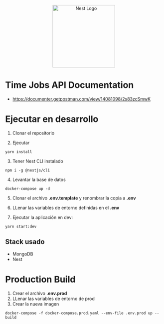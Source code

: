 <p align="center">
  <a href="http://nestjs.com/" target="blank"><img src="https://nestjs.com/img/logo-small.svg" width="200" alt="Nest Logo" /></a>
</p>

# Time Jobs API Documentation

- https://documenter.getpostman.com/view/14081098/2s83zcSmwK

# Ejecutar en desarrollo

1. Clonar el repositorio

2. Ejecutar

```
yarn install
```

3. Tener Nest CLI instalado

```
npm i -g @nestjs/cli
```

4. Levantar la base de datos

```
docker-compose up -d
```

5. Clonar el archivo **.env.template** y renombrar la copia a **.env**

6. LLenar las variables de entorno definidas en el **.env**

7. Ejecutar la aplicación en dev:

```
yarn start:dev
```

## Stack usado

- MongoDB
- Nest

# Production Build

1. Crear el archivo **.env.prod**
2. LLenar las variables de entorno de prod
3. Crear la nueva imagen

```
docker-compose -f docker-compose.prod.yaml --env-file .env.prod up --build
```
